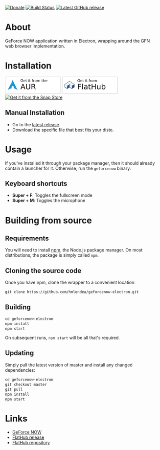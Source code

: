 [![Donate](https://img.shields.io/badge/-%E2%99%A5%20Donate-%23ff69b4)](https://hmlendea.go.ro/fund.html) [![Build Status](https://github.com/hmlendea/geforcenow-electron/actions/workflows/node.js.yml/badge.svg)](https://github.com/hmlendea/geforcenow-electron/actions/workflows/node.js.yml) [![Latest GitHub release](https://img.shields.io/github/v/release/hmlendea/geforcenow-electron)](https://github.com/hmlendea/geforcenow-electron/releases/latest)

# About

GeForce NOW application written in Electron, wrapping around the GFN web browser implementation.

# Installation

[![Get it from the AUR](https://raw.githubusercontent.com/hmlendea/readme-assets/master/badges/stores/aur.png)](https://aur.archlinux.org/packages/geforcenow-electron/) [![Get it from FlatHub](https://raw.githubusercontent.com/hmlendea/readme-assets/master/badges/stores/flathub.png)](https://flathub.org/apps/details/io.github.hmlendea.geforcenow-electron) [![Get it from the Snap Store](https://raw.githubusercontent.com/snapcore/snap-store-badges/master/EN/%5BEN%5D-snap-store-white.png)](https://snapcraft.io/geforcenow-electron)

## Manual Installation

 - Go to the [latest release](https://github.com/hmlendea/geforcenow-electron/releases/latest).
 - Download the specific file that best fits your disto.

# Usage

If you've installed it through your package manager, then it should already contain a launcher for it. Otherwise, run the `geforcenow` binary.

## Keyboard shortcuts

 - **Super + F**: Toggles the fullscreen mode
 - **Super + M**: Toggles the microphone

# Building from source

## Requirements

You will need to install [npm](https://www.npmjs.com/), the Node.js package manager. On most distributions, the package is simply called `npm`.

## Cloning the source code

Once you have npm, clone the wrapper to a convenient location:

```
git clone https://github.com/hmlendea/geforcenow-electron.git
```

## Building

```
cd geforcenow-electron
npm install
npm start
```

On subsequent runs, `npm start` will be all that's required.

## Updating

Simply pull the latest version of master and install any changed dependencies:

```
cd geforcenow-electron
git checkout master
git pull
npm install
npm start
```

# Links
 - [GeForce NOW](https://nvidia.com/en-eu/geforce-now)
 - [FlatHub release](https://flathub.org/apps/details/io.github.hmlendea.geforcenow-electron)
 - [FlatHub repository](https://github.com/flathub/io.github.hmlendea.geforcenow-electron)